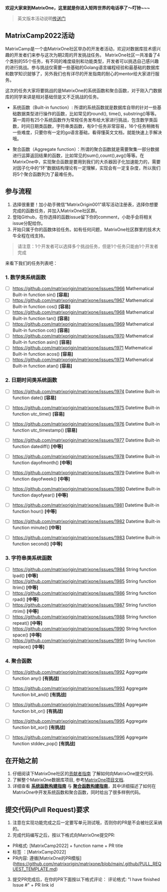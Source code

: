 **欢迎大家来到MatrixOne，这里就是你进入矩阵世界的电话亭了～叮铃~~~**

> 英文版本活动说明[传送门](https://github.com/matrixorigin/matrixone/issues/1997)

## MatrixCamp2022活动

MatrixCamp是一个由MatrixOne社区举办的开发者活动，欢迎对数据库技术感兴趣的开发者们来参与这次为期2周的开发挑战任务。
MatrixOne社区一共准备了4个类别的55个任务，有不同的难度级别和功能类型，开发者可以挑选自己感兴趣的进行挑战。参与挑战仅需要一些基础的Golang语言编程经验和最基础的数据库和数学知识就够了，另外我们也有详尽的开发指南的耐心的mentor给大家进行服务。

这次的任务大家将要挑战的是MatrixOne的系统函数和聚合函数，对于刚入门数据库的同学来讲是相对基础但是又不乏挑战的任务。


- 系统函数（Built-in function）: 所谓的系统函数就是数据库自带的针对一些基础数据类型进行操作的函数，比如常见的round(), time(), substring()等等。第一周将有25个系统函数作为常规任务发布给大家进行挑战，包含数学类函数，时间日期类函数，字符串类函数，有9个任务非常容易，16个任务稍微有一些难度，只要你有一定的go语言基础，看得懂英文文档，就能快速上手解决哦。

-	聚合函数（Aggregate function）：所谓的聚合函数就是需要聚集一部分数据进行运算返回结果的函数，比如常见的sum(),count(),avg()等等。在MatrixOne中，实现聚合函数是要用到我们的大杀器因子化加速能力的，需要对因子化中的“环”数据结构理论有一定理解，实现会有一定复杂度，所以我们将5个聚合函数列为了最难任务。


## 参与流程
1. 选择很重要！加小助手微信“MatrixOrigin001”填写活动注册表，选择你想要完成的函数任务，并加入MatrixOne社区群。
2. 登陆Github，在你选择的函数issue留下你的comment，小助手会将相关issue分配给你。
3. 开始只属于你的函数体验任务。如有任何问题，MatrixOne社区群里的技术大牛全程在线支持。

> 请注意：1个开发者可以选择多个挑战任务，但是1个任务只能由1个开发者完成


来看下我们的任务列表吧：

### 1. 数学类系统函数


- [ ] https://github.com/matrixorigin/matrixone/issues/1966 Mathematical Built-in function sin() **[容易]**
- [ ] https://github.com/matrixorigin/matrixone/issues/1967 Mathematical Built-in function cos() **[容易]**
- [ ] https://github.com/matrixorigin/matrixone/issues/1968 Mathematical Built-in function tan() **[容易]**
- [ ] https://github.com/matrixorigin/matrixone/issues/1969 Mathematical Built-in function cot() **[容易]**
- [ ] https://github.com/matrixorigin/matrixone/issues/1970 Mathematical Built-in function asin() **[容易]**
- [ ] https://github.com/matrixorigin/matrixone/issues/1971 Mathematical Built-in function acos() **[容易]**
- [ ] https://github.com/matrixorigin/matrixone/issues/1973 Mathematical Built-in function atan() **[容易]**

### 2. 日期时间类系统函数



- [ ]  https://github.com/matrixorigin/matrixone/issues/1974 Datetime Built-in function date() **[容易]**
- [ ]  https://github.com/matrixorigin/matrixone/issues/1975 Datetime Built-in function utc_time() **[容易]**
- [ ]  https://github.com/matrixorigin/matrixone/issues/1976 Datetime Built-in function utc_timestamp() **[容易]**
- [ ]  https://github.com/matrixorigin/matrixone/issues/1977 Datetime Built-in function datediff() **[中等]**
- [ ]  https://github.com/matrixorigin/matrixone/issues/1978 Datetime Built-in function dayofmonth() **[中等]**
- [ ]  https://github.com/matrixorigin/matrixone/issues/1979 Datetime Built-in function dayofweek() **[中等]**
- [ ]  https://github.com/matrixorigin/matrixone/issues/1980 Datetime Built-in function dayofyear() **[中等]**
- [ ]  https://github.com/matrixorigin/matrixone/issues/1981 Datetime Built-in function hour() **[中等]**
- [ ]  https://github.com/matrixorigin/matrixone/issues/1982 Datetime Built-in function minute() **[中等]**
- [ ]  https://github.com/matrixorigin/matrixone/issues/1983 Datetime Built-in function second() **[中等]**


### 3. 字符串类系统函数

- [ ] https://github.com/matrixorigin/matrixone/issues/1984 String function lpad() **[中等]**
- [ ] https://github.com/matrixorigin/matrixone/issues/1985 String function ltrim() **[中等]**
- [ ] https://github.com/matrixorigin/matrixone/issues/1986 String function rpad() **[中等]**
- [ ] https://github.com/matrixorigin/matrixone/issues/1987 String function rtrim() **[中等]**
- [ ] https://github.com/matrixorigin/matrixone/issues/1988 String function repeat() **[中等]**
- [ ] https://github.com/matrixorigin/matrixone/issues/1990 String function space() **[中等]**
- [ ] https://github.com/matrixorigin/matrixone/issues/1991 String function replace() **[中等]**

### 4. 聚合函数

- [ ] https://github.com/matrixorigin/matrixone/issues/1992 Aggregate function any() **[有挑战]**
- [ ] https://github.com/matrixorigin/matrixone/issues/1993 Aggregate function bit_and() **[有挑战]**
- [ ] https://github.com/matrixorigin/matrixone/issues/1994 Aggregate function bit_or() **[有挑战]**
- [ ] https://github.com/matrixorigin/matrixone/issues/1995 Aggregate function bit_xor() **[有挑战]**
- [ ] https://github.com/matrixorigin/matrixone/issues/1996 Aggregate function stddev_pop() **[有挑战]**


## 在开始之前
1. 仔细阅读下MatrixOne社区的[贡献者指南](https://docs.matrixorigin.io/0.3.0/MatrixOne/Contribution-Guide/make-your-first-contribution/) 了解如何向MatrixOne提交代码.
2. 了解整个MatrixOne数据库项目, 参考[MatrixOne项目文档](https://docs.matrixorigin.io/).
3. 详细查看 [**系统函数构建指南**](https://docs.matrixorigin.io/0.3.0/MatrixOne/Contribution-Guide/Tutorial/develop_builtin_functions/) 与 [**聚合函数构建指南**](https://docs.matrixorigin.io/0.3.0/MatrixOne/Contribution-Guide/Tutorial/develop_aggregate_functions/)，其中详细描述了如何在MatrixOne中开发系统函数和聚合函数，同时给出了很多样例代码。

## 提交代码(Pull Request)要求
1. 注意在实现功能完成之后一定要写单元测试哦，否则你的PR是不会被社区采纳的。
2. 完成代码编写之后，按以下格式向MatrixOne提交PR: 
* PR格式: [MatrixCamp2022] + function name + PR title
* 标签 ：[MatrixCamp2022]
* PR内容: 遵循[MatrixOne的PR模版] (https://github.com/matrixorigin/matrixone/blob/main/.github/PULL_REQUEST_TEMPLATE.md)  
3. 提交PR完成后，在你的PR下面按以下格式评论：
评论格式: "I have finished Issue #" + PR link id
